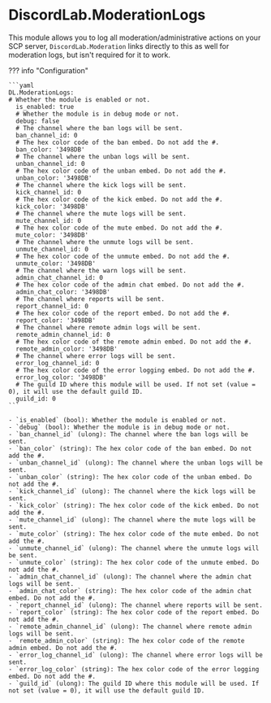 # DiscordLab.ModerationLogs

This module allows you to log all moderation/administrative actions on your SCP server, `DiscordLab.Moderation` links directly to this as well for moderation logs, but isn't required for it to work.

??? info "Configuration"

    ```yaml
    DL.ModerationLogs:
    # Whether the module is enabled or not.
      is_enabled: true
      # Whether the module is in debug mode or not.
      debug: false
      # The channel where the ban logs will be sent.
      ban_channel_id: 0
      # The hex color code of the ban embed. Do not add the #.
      ban_color: '3498DB'
      # The channel where the unban logs will be sent.
      unban_channel_id: 0
      # The hex color code of the unban embed. Do not add the #.
      unban_color: '3498DB'
      # The channel where the kick logs will be sent.
      kick_channel_id: 0
      # The hex color code of the kick embed. Do not add the #.
      kick_color: '3498DB'
      # The channel where the mute logs will be sent.
      mute_channel_id: 0
      # The hex color code of the mute embed. Do not add the #.
      mute_color: '3498DB'
      # The channel where the unmute logs will be sent.
      unmute_channel_id: 0
      # The hex color code of the unmute embed. Do not add the #.
      unmute_color: '3498DB'
      # The channel where the warn logs will be sent.
      admin_chat_channel_id: 0
      # The hex color code of the admin chat embed. Do not add the #.
      admin_chat_color: '3498DB'
      # The channel where reports will be sent.
      report_channel_id: 0
      # The hex color code of the report embed. Do not add the #.
      report_color: '3498DB'
      # The channel where remote admin logs will be sent.
      remote_admin_channel_id: 0
      # The hex color code of the remote admin embed. Do not add the #.
      remote_admin_color: '3498DB'
      # The channel where error logs will be sent.
      error_log_channel_id: 0
      # The hex color code of the error logging embed. Do not add the #.
      error_log_color: '3498DB'
      # The guild ID where this module will be used. If not set (value = 0), it will use the default guild ID.
      guild_id: 0
    ```

    - `is_enabled` (bool): Whether the module is enabled or not.
    - `debug` (bool): Whether the module is in debug mode or not.
    - `ban_channel_id` (ulong): The channel where the ban logs will be sent.
    - `ban_color` (string): The hex color code of the ban embed. Do not add the #.
    - `unban_channel_id` (ulong): The channel where the unban logs will be sent.
    - `unban_color` (string): The hex color code of the unban embed. Do not add the #.
    - `kick_channel_id` (ulong): The channel where the kick logs will be sent.
    - `kick_color` (string): The hex color code of the kick embed. Do not add the #.
    - `mute_channel_id` (ulong): The channel where the mute logs will be sent.
    - `mute_color` (string): The hex color code of the mute embed. Do not add the #.
    - `unmute_channel_id` (ulong): The channel where the unmute logs will be sent.
    - `unmute_color` (string): The hex color code of the unmute embed. Do not add the #.
    - `admin_chat_channel_id` (ulong): The channel where the admin chat logs will be sent.
    - `admin_chat_color` (string): The hex color code of the admin chat embed. Do not add the #.
    - `report_channel_id` (ulong): The channel where reports will be sent.
    - `report_color` (string): The hex color code of the report embed. Do not add the #.
    - `remote_admin_channel_id` (ulong): The channel where remote admin logs will be sent.
    - `remote_admin_color` (string): The hex color code of the remote admin embed. Do not add the #.
    - `error_log_channel_id` (ulong): The channel where error logs will be sent.
    - `error_log_color` (string): The hex color code of the error logging embed. Do not add the #.
    - `guild_id` (ulong): The guild ID where this module will be used. If not set (value = 0), it will use the default guild ID.